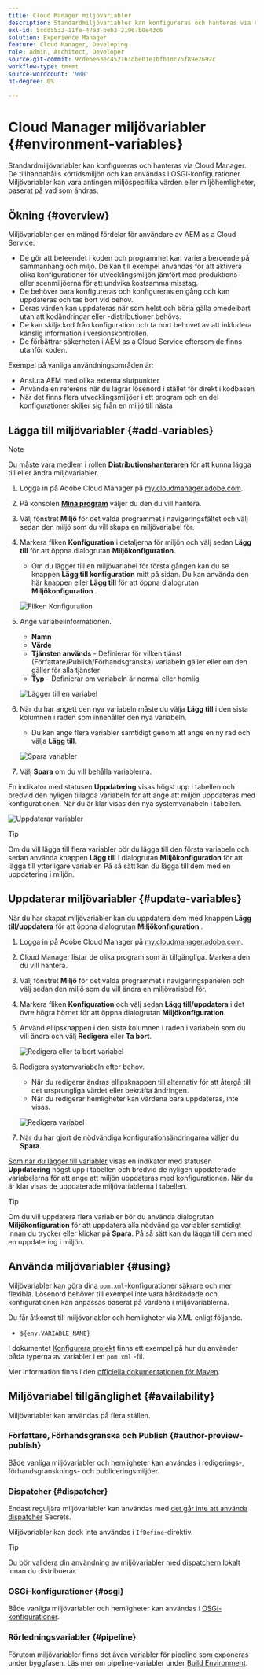 ```yaml
---
title: Cloud Manager miljövariabler
description: Standardmiljövariabler kan konfigureras och hanteras via Cloud Manager och tillhandahållas i körningsmiljön, som används i OSGi-konfigurationen.
exl-id: 5cdd5532-11fe-47a3-beb2-21967b0e43c6
solution: Experience Manager
feature: Cloud Manager, Developing
role: Admin, Architect, Developer
source-git-commit: 9cde6e63ec452161dbeb1e1bfb10c75f89e2692c
workflow-type: tm+mt
source-wordcount: '988'
ht-degree: 0%

---
```



# Cloud Manager miljövariabler {#environment-variables}

Standardmiljövariabler kan konfigureras och hanteras via Cloud Manager. De tillhandahålls körtidsmiljön och kan användas i OSGi-konfigurationer. Miljövariabler kan vara antingen miljöspecifika värden eller miljöhemligheter, baserat på vad som ändras.

## Ökning {#overview}

Miljövariabler ger en mängd fördelar för användare av AEM as a Cloud Service:

* De gör att beteendet i koden och programmet kan variera beroende på sammanhang och miljö. De kan till exempel användas för att aktivera olika konfigurationer för utvecklingsmiljön jämfört med produktions- eller scenmiljöerna för att undvika kostsamma misstag.
* De behöver bara konfigureras och konfigureras en gång och kan uppdateras och tas bort vid behov.
* Deras värden kan uppdateras när som helst och börja gälla omedelbart utan att kodändringar eller -distributioner behövs.
* De kan skilja kod från konfiguration och ta bort behovet av att inkludera känslig information i versionskontrollen.
* De förbättrar säkerheten i AEM as a Cloud Service eftersom de finns utanför koden.

Exempel på vanliga användningsområden är:

* Ansluta AEM med olika externa slutpunkter
* Använda en referens när du lagrar lösenord i stället för direkt i kodbasen
* När det finns flera utvecklingsmiljöer i ett program och en del konfigurationer skiljer sig från en miljö till nästa

## Lägga till miljövariabler {#add-variables}

>[!NOTE]
>
>Du måste vara medlem i rollen [**Distributionshanteraren**](/help/onboarding/cloud-manager-introduction.md#role-based-premissions) för att kunna lägga till eller ändra miljövariabler.

1. Logga in på Adobe Cloud Manager på [my.cloudmanager.adobe.com](https://my.cloudmanager.adobe.com/).
1. På konsolen **[Mina program](/help/implementing/cloud-manager/navigation.md#my-programs)** väljer du den du vill hantera.
1. Välj fönstret **Miljö** för det valda programmet i navigeringsfältet och välj sedan den miljö som du vill skapa en miljövariabel för.
1. Markera fliken **Konfiguration** i detaljerna för miljön och välj sedan **Lägg till** för att öppna dialogrutan **Miljökonfiguration**.
   * Om du lägger till en miljövariabel för första gången kan du se knappen **Lägg till konfiguration** mitt på sidan. Du kan använda den här knappen eller **Lägg till** för att öppna dialogrutan **Miljökonfiguration** .

   ![Fliken Konfiguration](assets/configuration-tab.png)

1. Ange variabelinformationen.
   * **Namn**
   * **Värde**
   * **Tjänsten används** - Definierar för vilken tjänst (Författare/Publish/Förhandsgranska) variabeln gäller eller om den gäller för alla tjänster
   * **Typ** - Definierar om variabeln är normal eller hemlig

   ![Lägger till en variabel](assets/add-variable.png)

1. När du har angett den nya variabeln måste du välja **Lägg till** i den sista kolumnen i raden som innehåller den nya variabeln.
   * Du kan ange flera variabler samtidigt genom att ange en ny rad och välja **Lägg till**.

   ![Spara variabler](assets/save-variables.png)

1. Välj **Spara** om du vill behålla variablerna.

En indikator med statusen **Uppdatering** visas högst upp i tabellen och bredvid den nyligen tillagda variabeln för att ange att miljön uppdateras med konfigurationen. När du är klar visas den nya systemvariabeln i tabellen.

![Uppdaterar variabler](assets/updating-variables.png)

>[!TIP]
>
>Om du vill lägga till flera variabler bör du lägga till den första variabeln och sedan använda knappen **Lägg till** i dialogrutan **Miljökonfiguration** för att lägga till ytterligare variabler. På så sätt kan du lägga till dem med en uppdatering i miljön.

## Uppdaterar miljövariabler {#update-variables}

När du har skapat miljövariabler kan du uppdatera dem med knappen **Lägg till/uppdatera** för att öppna dialogrutan **Miljökonfiguration** .

1. Logga in på Adobe Cloud Manager på [my.cloudmanager.adobe.com](https://my.cloudmanager.adobe.com/).
1. Cloud Manager listar de olika program som är tillgängliga. Markera den du vill hantera.
1. Välj fönstret **Miljö** för det valda programmet i navigeringspanelen och välj sedan den miljö som du vill ändra en miljövariabel för.
1. Markera fliken **Konfiguration** och välj sedan **Lägg till/uppdatera** i det övre högra hörnet för att öppna dialogrutan **Miljökonfiguration**.
1. Använd ellipsknappen i den sista kolumnen i raden i variabeln som du vill ändra och välj **Redigera** eller **Ta bort**.

   ![Redigera eller ta bort variabel](assets/edit-delete-variable.png)

1. Redigera systemvariabeln efter behov.
   * När du redigerar ändras ellipsknappen till alternativ för att återgå till det ursprungliga värdet eller bekräfta ändringen.
   * När du redigerar hemligheter kan värdena bara uppdateras, inte visas.

   ![Redigera variabel](assets/edit-variable.png)

1. När du har gjort de nödvändiga konfigurationsändringarna väljer du **Spara**.

[Som när du lägger till variabler](#add-variables) visas en indikator med statusen **Uppdatering** högst upp i tabellen och bredvid de nyligen uppdaterade variabelerna för att ange att miljön uppdateras med konfigurationen. När du är klar visas de uppdaterade miljövariablerna i tabellen.

>[!TIP]
>
>Om du vill uppdatera flera variabler bör du använda dialogrutan **Miljökonfiguration** för att uppdatera alla nödvändiga variabler samtidigt innan du trycker eller klickar på **Spara**. På så sätt kan du lägga till dem med en uppdatering i miljön.

## Använda miljövariabler {#using}

Miljövariabler kan göra dina `pom.xml`-konfigurationer säkrare och mer flexibla. Lösenord behöver till exempel inte vara hårdkodade och konfigurationen kan anpassas baserat på värdena i miljövariablerna.

Du får åtkomst till miljövariabler och hemligheter via XML enligt följande.

* `${env.VARIABLE_NAME}`

I dokumentet [Konfigurera projekt](/help/implementing/cloud-manager/getting-access-to-aem-in-cloud/setting-up-project.md#password-protected-maven-repository-support-password-protected-maven-repositories) finns ett exempel på hur du använder båda typerna av variabler i en `pom.xml` -fil.

Mer information finns i den [officiella dokumentationen för Maven](https://maven.apache.org/settings.html#quick-overview).

## Miljövariabel tillgänglighet {#availability}

Miljövariabler kan användas på flera ställen.

### Författare, Förhandsgranska och Publish {#author-preview-publish}

Både vanliga miljövariabler och hemligheter kan användas i redigerings-, förhandsgransknings- och publiceringsmiljöer.

### Dispatcher {#dispatcher}

Endast reguljära miljövariabler kan användas med [det går inte att använda dispatcher](https://experienceleague.adobe.com/docs/experience-manager-dispatcher/using/dispatcher.html) Secrets.

Miljövariabler kan dock inte användas i `IfDefine`-direktiv.

>[!TIP]
>
>Du bör validera din användning av miljövariabler med [dispatchern lokalt](https://experienceleague.adobe.com/docs/experience-manager-learn/cloud-service/local-development-environment-set-up/dispatcher-tools.html) innan du distribuerar.

### OSGi-konfigurationer {#osgi}

Både vanliga miljövariabler och hemligheter kan användas i [OSGi-konfigurationer](/help/implementing/deploying/configuring-osgi.md).

### Rörledningsvariabler {#pipeline}

Förutom miljövariabler finns det även variabler för pipeline som exponeras under byggfasen. Läs mer om pipeline-variabler under [Build Environment](/help/implementing/cloud-manager/getting-access-to-aem-in-cloud/build-environment-details.md#pipeline-variables).
